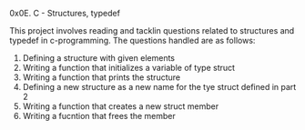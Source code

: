 0x0E. C - Structures, typedef

This project involves reading and tacklin questions related to structures and typedef in c-programming. 
The questions handled are as follows:
1. Defining a structure with given elements
2. Writing a function that initializes a variable of type struct
3. Writing a function that prints the structure
4. Defining a new structure as a new name for the tye struct defined in part 2
5. Writing a function that creates a new struct member
6. Writing a fucntion that frees the member
